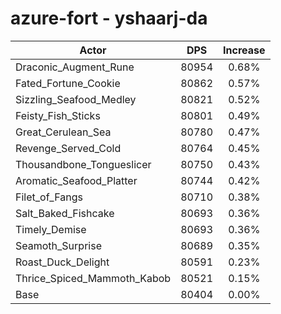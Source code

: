 # azure-fort - yshaarj-da
| Actor | DPS | Increase |
|---|:---:|:---:|
|Draconic_Augment_Rune|80954|0.68%|
|Fated_Fortune_Cookie|80862|0.57%|
|Sizzling_Seafood_Medley|80821|0.52%|
|Feisty_Fish_Sticks|80801|0.49%|
|Great_Cerulean_Sea|80780|0.47%|
|Revenge_Served_Cold|80764|0.45%|
|Thousandbone_Tongueslicer|80750|0.43%|
|Aromatic_Seafood_Platter|80744|0.42%|
|Filet_of_Fangs|80710|0.38%|
|Salt_Baked_Fishcake|80693|0.36%|
|Timely_Demise|80693|0.36%|
|Seamoth_Surprise|80689|0.35%|
|Roast_Duck_Delight|80591|0.23%|
|Thrice_Spiced_Mammoth_Kabob|80521|0.15%|
|Base|80404|0.00%|
